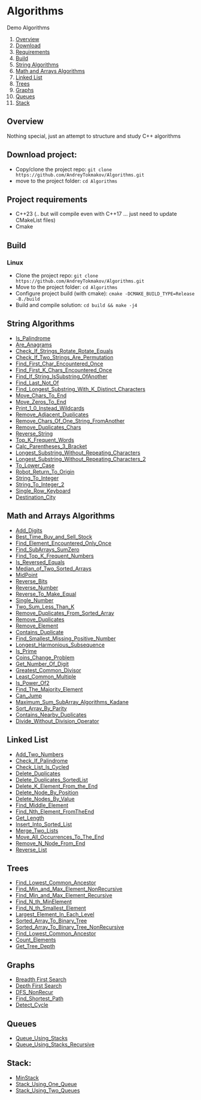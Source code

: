 # Algorithms
Demo Algorithms

1. [Overview](#Overview)
2. [Download](#Download)
3. [Requirements](#Requirements)
4. [Build](#Build)
5. [String Algorithms](#string_algorithms)
6. [Math and Arrays Algorithms](#math_arrays_algorithms)
7. [Linked List](#linked_list)
8. [Trees](#trees)
9. [Graphs](#graphs)
10. [Queues](#queues)
11. [Stack](#stack)

<a name="Overview"></a>
## Overview
Nothing special, just an attempt to structure and study C++ algorithms

<a name="Download"></a>
## Download project:
- Copy/clone the project repo: `git clone https://github.com/AndreyTokmakov/Algorithms.git`
- move to the project folder: `cd Algorithms`

<a name="Requirements"></a>
## Project requirements
- C++23 (.. but will compile even with C++17 ... just need to update CMakeList files)
- Cmake

<a name="Build"></a>
## Build
<a name="linux_build"></a>
### Linux
- Clone the project repo: `git clone https://github.com/AndreyTokmakov/Algorithms.git`
- Move to the project folder: `cd Algorithms`
- Configure project build (with cmake): `cmake -DCMAKE_BUILD_TYPE=Release -B./build`
- Build and compile solution: `cd build && make -j4`

<a id="string_algorithms"></a>
## String Algorithms
-  [Is_Palindrome](https://github.com/AndreyTokmakov/Algorithms/blob/bcb2d0be438634c1ccb0971cad4301397bded964/Strings/algorithms/Is_Palindrome.cpp#L20) <br/>
-  [Are_Anagrams](https://github.com/AndreyTokmakov/Algorithms/blob/d6d4dfc40ded255cb55ef8c019008e5f1063785c/Strings/algorithms/Are_Anagrams.cpp#L22)<br/>
-  [Check_If_Strings_Rotate_Rotate_Equals](https://github.com/AndreyTokmakov/Algorithms/blob/d6d4dfc40ded255cb55ef8c019008e5f1063785c/Strings/algorithms/Check_If_Strings_Rotate_Rotate_Equals.cpp#L21)<br/>
-  [Check_If_Two_Strings_Are_Permutation](https://github.com/AndreyTokmakov/Algorithms/blob/d6d4dfc40ded255cb55ef8c019008e5f1063785c/Strings/algorithms/Check_If_Two_Strings_Are_Permutation.cpp#L23 	)<br/>
-  [Find_First_Char_Encountered_Once](https://github.com/AndreyTokmakov/Algorithms/blob/d6d4dfc40ded255cb55ef8c019008e5f1063785c/Strings/algorithms/Find_First_Char_Encountered_Once.cpp#L20)<br/>
-  [Find_First_K_Chars_Encountered_Once](https://github.com/AndreyTokmakov/Algorithms/blob/d6d4dfc40ded255cb55ef8c019008e5f1063785c/Strings/algorithms/Find_First_K_Chars_Encountered_Once.cpp#L19)<br/>
-  [Find_If_String_IsSubstring_OfAnother](https://github.com/AndreyTokmakov/Algorithms/blob/d6d4dfc40ded255cb55ef8c019008e5f1063785c/Strings/algorithms/Find_If_String_IsSubstring_OfAnother.cpp#L22)<br/>
-  [Find_Last_Not_Of](https://github.com/AndreyTokmakov/Algorithms/blob/d6d4dfc40ded255cb55ef8c019008e5f1063785c/Strings/algorithms/Find_Last_Not_Of.cpp#L17)<br/>
-  [Find_Longest_Substring_With_K_Distinct_Characters](https://github.com/AndreyTokmakov/Algorithms/blob/d6d4dfc40ded255cb55ef8c019008e5f1063785c/Strings/algorithms/Find_Longest_Substring_With_K_Distinct_Characters.cpp#L22)<br/>
-  [Move_Chars_To_End](https://github.com/AndreyTokmakov/Algorithms/blob/d6d4dfc40ded255cb55ef8c019008e5f1063785c/Strings/algorithms/Move_Chars_To_End.cpp#L21)<br/>
-  [Move_Zeros_To_End](https://github.com/AndreyTokmakov/Algorithms/blob/d6d4dfc40ded255cb55ef8c019008e5f1063785c/Strings/algorithms/Move_Zeros_To_End.cpp#L21)<br/>
-  [Print_1_0_Instead_Wildcards](https://github.com/AndreyTokmakov/Algorithms/blob/d6d4dfc40ded255cb55ef8c019008e5f1063785c/Strings/algorithms/Print_1_0_Instead_Wildcards.cpp#L23)<br/>
-  [Remove_Adjacent_Duplicates](https://github.com/AndreyTokmakov/Algorithms/blob/d6d4dfc40ded255cb55ef8c019008e5f1063785c/Strings/algorithms/Remove_Adjacent_Duplicates.cpp#L30)<br/>
-  [Remove_Chars_Of_One_String_FromAnother](https://github.com/AndreyTokmakov/Algorithms/blob/d6d4dfc40ded255cb55ef8c019008e5f1063785c/Strings/algorithms/Remove_Chars_Of_One_String_FromAnother.cpp#L20)<br/>
-  [Remove_Duplicates_Chars](https://github.com/AndreyTokmakov/Algorithms/blob/d6d4dfc40ded255cb55ef8c019008e5f1063785c/Strings/algorithms/Remove_Duplicates_Chars.cpp#L20)<br/>
-  [Reverse_String](https://github.com/AndreyTokmakov/Algorithms/blob/d6d4dfc40ded255cb55ef8c019008e5f1063785c/Strings/algorithms/Reverse_String.cpp#L21)<br/>
-  [Top_K_Frequent_Words](https://github.com/AndreyTokmakov/Algorithms/blob/d6d4dfc40ded255cb55ef8c019008e5f1063785c/Strings/algorithms/Top_K_Frequent_Words.cpp#L20)<br/>
-  [Calc_Parentheses_3_Bracket](https://github.com/AndreyTokmakov/Algorithms/blob/d6d4dfc40ded255cb55ef8c019008e5f1063785c/Strings/algorithms/Calc_Parentheses_3_Bracket.cpp#L19)<br/>
-  [Longest_Substring_Without_Repeating_Characters](https://github.com/AndreyTokmakov/Algorithms/blob/5f523bcea1a49736dc1e04b086ad564a1fb82109/Strings/algorithms/Longest_Substring_Without_Repeating_Characters.cpp#L20)<br/>
-  [Longest_Substring_Without_Repeating_Characters_2](https://github.com/AndreyTokmakov/Algorithms/blob/5f523bcea1a49736dc1e04b086ad564a1fb82109/Strings/algorithms/Longest_Substring_Without_Repeating_Characters_2.cpp#L20)<br/>
-  [To_Lower_Case](https://github.com/AndreyTokmakov/Algorithms/blob/2feec239c1f3f8ca954d0ee2704188ecd201b571/Strings/algorithms/To_Lower_Case.cpp#L18)<br/>
-  [Robot_Return_To_Origin](https://github.com/AndreyTokmakov/Algorithms/blob/2feec239c1f3f8ca954d0ee2704188ecd201b571/Strings/algorithms/Robot_Return_To_Origin.cpp#L37)<br/>
-  [String_To_Integer](https://github.com/AndreyTokmakov/Algorithms/blob/2feec239c1f3f8ca954d0ee2704188ecd201b571/Strings/algorithms/String_To_Integer.cpp#L18)<br/>
-  [String_To_Integer_2](https://github.com/AndreyTokmakov/Algorithms/blob/2feec239c1f3f8ca954d0ee2704188ecd201b571/Strings/algorithms/String_To_Integer_2.cpp#L27)<br/>
-  [Single_Row_Keyboard](https://github.com/AndreyTokmakov/Algorithms/blob/2feec239c1f3f8ca954d0ee2704188ecd201b571/Strings/algorithms/Single_Row_Keyboard.cpp#L44)<br/>
-  [Destination_City](https://github.com/AndreyTokmakov/Algorithms/blob/2feec239c1f3f8ca954d0ee2704188ecd201b571/Strings/algorithms/Destination_City.cpp#L52)<br/>


<a id="math_arrays_algorithms"></a>
## Math and Arrays Algorithms
-  [Add_Digits](https://github.com/AndreyTokmakov/Algorithms/blob/5f523bcea1a49736dc1e04b086ad564a1fb82109/Arrays/algorithms/Add_Digits.cpp#L23) <br/>
-  [Best_Time_Buy_and_Sell_Stock](https://github.com/AndreyTokmakov/Algorithms/blob/5f523bcea1a49736dc1e04b086ad564a1fb82109/Arrays/algorithms/Best_Time_Buy_and_Sell_Stock.cpp#L30) <br/>
-  [Find_Element_Encountered_Only_Once](https://github.com/AndreyTokmakov/Algorithms/blob/5f523bcea1a49736dc1e04b086ad564a1fb82109/Arrays/algorithms/Find_Element_Encountered_Only_Once.cpp#L26) <br/>
-  [Find_SubArrays_SumZero](https://github.com/AndreyTokmakov/Algorithms/blob/5f523bcea1a49736dc1e04b086ad564a1fb82109/Arrays/algorithms/Find_SubArrays_SumZero.cpp#L15) <br/>
-  [Find_Top_K_Frequent_Numbers](https://github.com/AndreyTokmakov/Algorithms/blob/5f523bcea1a49736dc1e04b086ad564a1fb82109/Arrays/algorithms/Find_Top_K_Frequent_Numbers.cpp#L16) <br/>
-  [Is_Reversed_Equals](https://github.com/AndreyTokmakov/Algorithms/blob/5f523bcea1a49736dc1e04b086ad564a1fb82109/Arrays/algorithms/Is_Reversed_Equals.cpp#L15) <br/>
-  [Median_of_Two_Sorted_Arrays](https://github.com/AndreyTokmakov/Algorithms/blob/5f523bcea1a49736dc1e04b086ad564a1fb82109/Arrays/algorithms/Median_of_Two_Sorted_Arrays.cpp#L26) <br/>
-  [MidPoint](https://github.com/AndreyTokmakov/Algorithms/blob/5f523bcea1a49736dc1e04b086ad564a1fb82109/Arrays/algorithms/MidPoint.cpp#L16) <br/>
-  [Reverse_Bits](https://github.com/AndreyTokmakov/Algorithms/blob/5f523bcea1a49736dc1e04b086ad564a1fb82109/Arrays/algorithms/Reverse_Bits.cpp#L26) <br/>
-  [Reverse_Number](https://github.com/AndreyTokmakov/Algorithms/blob/5f523bcea1a49736dc1e04b086ad564a1fb82109/Arrays/algorithms/Reverse_Number.cpp#L25) <br/>
-  [Reverse_To_Make_Equal](https://github.com/AndreyTokmakov/Algorithms/blob/5f523bcea1a49736dc1e04b086ad564a1fb82109/Arrays/algorithms/Reverse_To_Make_Equal.cpp#L16) <br/>
-  [Single_Number](https://github.com/AndreyTokmakov/Algorithms/blob/5f523bcea1a49736dc1e04b086ad564a1fb82109/Arrays/algorithms/Single_Number.cpp#L29) <br/>
-  [Two_Sum_Less_Than_K](https://github.com/AndreyTokmakov/Algorithms/blob/5f523bcea1a49736dc1e04b086ad564a1fb82109/Arrays/algorithms/Two_Sum_Less_Than_K.cpp#L23) <br/>
-  [Remove_Duplicates_From_Sorted_Array](https://github.com/AndreyTokmakov/Algorithms/blob/6df0032f61d3cca0c0c9ed8eb4aa1a6ca2747eb8/Arrays/algorithms/Remove_Duplicates_From_Sorted_Array.cpp#L28)<br/>
-  [Remove_Duplicates](https://github.com/AndreyTokmakov/Algorithms/blob/6df0032f61d3cca0c0c9ed8eb4aa1a6ca2747eb8/Arrays/algorithms/Remove_Duplicates.cpp#L18)<br/>
-  [Remove_Element](https://github.com/AndreyTokmakov/Algorithms/blob/6df0032f61d3cca0c0c9ed8eb4aa1a6ca2747eb8/Arrays/algorithms/Remove_Element.cpp#L19)<br/>
-  [Contains_Duplicate](https://github.com/AndreyTokmakov/Algorithms/blob/6df0032f61d3cca0c0c9ed8eb4aa1a6ca2747eb8/Arrays/algorithms/Contains_Duplicate.cpp#L18)<br/>
-  [Find_Smallest_Missing_Positive_Number](https://github.com/AndreyTokmakov/Algorithms/blob/6df0032f61d3cca0c0c9ed8eb4aa1a6ca2747eb8/Arrays/algorithms/Find_Smallest_Missing_Positive_Number.cpp#L17)<br/>
-  [Longest_Harmonious_Subsequence](https://github.com/AndreyTokmakov/Algorithms/blob/8f8f2ff22cf57719ab5af2c65ccdcb2ab090979e/Arrays/algorithms/Longest_Harmonious_Subsequence.cpp#L25)<br/>
-  [Is_Prime](https://github.com/AndreyTokmakov/Algorithms/blob/8f8f2ff22cf57719ab5af2c65ccdcb2ab090979e/Arrays/algorithms/Is_Prime.cpp#L18)<br/>
-  [Coins_Change_Problem](https://github.com/AndreyTokmakov/Algorithms/blob/8f8f2ff22cf57719ab5af2c65ccdcb2ab090979e/Arrays/algorithms/Coins_Change_Problem.cpp#L19)<br/>
-  [Get_Number_Of_Digit](https://github.com/AndreyTokmakov/Algorithms/blob/8f8f2ff22cf57719ab5af2c65ccdcb2ab090979e/Arrays/algorithms/Get_Number_Of_Digit.cpp#L18)<br/>
-  [Greatest_Common_Divisor](https://github.com/AndreyTokmakov/Algorithms/blob/8f8f2ff22cf57719ab5af2c65ccdcb2ab090979e/Arrays/algorithms/Greatest_Common_Divisor.cpp#L27)<br/>
-  [Least_Common_Multiple](https://github.com/AndreyTokmakov/Algorithms/blob/8f8f2ff22cf57719ab5af2c65ccdcb2ab090979e/Arrays/algorithms/Least_Common_Multiple.cpp#L18)<br/>
-  [Is_Power_Of2](https://github.com/AndreyTokmakov/Algorithms/blob/8f8f2ff22cf57719ab5af2c65ccdcb2ab090979e/Arrays/algorithms/Is_Power_Of2.cpp#L18)<br/>
-  [Find_The_Majority_Element](https://github.com/AndreyTokmakov/Algorithms/blob/69603dd9203873533bd66491f1936d57da357bd3/Arrays/algorithms/Find_The_Majority_Element.cpp#L27)<br/>
-  [Can_Jump](https://github.com/AndreyTokmakov/Algorithms/blob/69603dd9203873533bd66491f1936d57da357bd3/Arrays/algorithms/Can_Jump.cpp#L25)<br/>
-  [Maximum_Sum_SubArray_Algorithms_Kadane](https://github.com/AndreyTokmakov/Algorithms/blob/69603dd9203873533bd66491f1936d57da357bd3/Arrays/algorithms/Maximum_Sum_SubArray_Algorithms_Kadane.cpp#L18)<br/>
-  [Sort_Array_By_Parity](https://github.com/AndreyTokmakov/Algorithms/blob/69603dd9203873533bd66491f1936d57da357bd3/Arrays/algorithms/Sort_Array_By_Parity.cpp#L24)<br/>
-  [Contains_Nearby_Duplicates](https://github.com/AndreyTokmakov/Algorithms/blob/9e71d8a6e1a3d994c913d668ba4462c45358e71b/Arrays/algorithms/Contains_Nearby_Duplicates.cpp#L27)<br/>
-  [Divide_Without_Division_Operator](https://github.com/AndreyTokmakov/Algorithms/blob/d8c4cc25914e549bf86bbe43241d2831b00e8286/Arrays/algorithms/Divide_Without_Division_Operator.cpp#L18)<br/>

<a id="linked_list"></a>
## Linked List
-  [Add_Two_Numbers](https://github.com/AndreyTokmakov/Algorithms/blob/102d26b9776287516bc34c0e73da4d3fa11f3e21/LinkedList/algorithms/Add_Two_Numbers.cpp#L27)<br/>
-  [Check_If_Palindrome](https://github.com/AndreyTokmakov/Algorithms/blob/102d26b9776287516bc34c0e73da4d3fa11f3e21/LinkedList/algorithms/Check_If_Palindrome.cpp#L20)<br/>
-  [Check_List_Is_Cycled](https://github.com/AndreyTokmakov/Algorithms/blob/102d26b9776287516bc34c0e73da4d3fa11f3e21/LinkedList/algorithms/Check_List_Is_Cycled.cpp#L20)<br/>
-  [Delete_Duplicates](https://github.com/AndreyTokmakov/Algorithms/blob/102d26b9776287516bc34c0e73da4d3fa11f3e21/LinkedList/algorithms/Delete_Duplicates.cpp#L20)<br/>
-  [Delete_Duplicates_SortedList](https://github.com/AndreyTokmakov/Algorithms/blob/102d26b9776287516bc34c0e73da4d3fa11f3e21/LinkedList/algorithms/Delete_Duplicates_SortedList.cpp#L18)<br/>
-  [Delete_K_Element_From_the_End](https://github.com/AndreyTokmakov/Algorithms/blob/102d26b9776287516bc34c0e73da4d3fa11f3e21/LinkedList/algorithms/Delete_K_Element_From_the_End.cpp#L18)<br/>
-  [Delete_Node_By_Position](https://github.com/AndreyTokmakov/Algorithms/blob/102d26b9776287516bc34c0e73da4d3fa11f3e21/LinkedList/algorithms/Delete_Node_By_Position.cpp#L19C25-L19C26)<br/>
-  [Delete_Nodes_By_Value](https://github.com/AndreyTokmakov/Algorithms/blob/102d26b9776287516bc34c0e73da4d3fa11f3e21/LinkedList/algorithms/Delete_Nodes_By_Value.cpp#L18)<br/>
-  [Find_Middle_Element](https://github.com/AndreyTokmakov/Algorithms/blob/102d26b9776287516bc34c0e73da4d3fa11f3e21/LinkedList/algorithms/Find_Middle_Element.cpp#L17)<br/>
-  [Find_Nth_Element_FromTheEnd](https://github.com/AndreyTokmakov/Algorithms/blob/102d26b9776287516bc34c0e73da4d3fa11f3e21/LinkedList/algorithms/Find_Nth_Element_FromTheEnd.cpp#L20)<br/>
-  [Get_Length](https://github.com/AndreyTokmakov/Algorithms/blob/102d26b9776287516bc34c0e73da4d3fa11f3e21/LinkedList/algorithms/Get_Length.cpp#L18)<br/>
-  [Insert_Into_Sorted_List](https://github.com/AndreyTokmakov/Algorithms/blob/102d26b9776287516bc34c0e73da4d3fa11f3e21/LinkedList/algorithms/Insert_Into_Sorted_List.cpp#L18)<br/>
-  [Merge_Two_Lists](https://github.com/AndreyTokmakov/Algorithms/blob/102d26b9776287516bc34c0e73da4d3fa11f3e21/LinkedList/algorithms/Merge_Two_Lists.cpp#L19)<br/>
-  [Move_All_Occurrences_To_The_End](https://github.com/AndreyTokmakov/Algorithms/blob/102d26b9776287516bc34c0e73da4d3fa11f3e21/LinkedList/algorithms/Move_All_Occurrences_To_The_End.cpp#L19)<br/>
-  [Remove_N_Node_From_End](https://github.com/AndreyTokmakov/Algorithms/blob/102d26b9776287516bc34c0e73da4d3fa11f3e21/LinkedList/algorithms/Remove_N_Node_From_End.cpp#L18)<br/>
-  [Reverse_List](https://github.com/AndreyTokmakov/Algorithms/blob/102d26b9776287516bc34c0e73da4d3fa11f3e21/LinkedList/algorithms/Reverse_List.cpp#L18)<br/>

<a id="trees"></a>
## Trees
-  [Find_Lowest_Common_Ancestor](https://github.com/AndreyTokmakov/Algorithms/blob/6df0032f61d3cca0c0c9ed8eb4aa1a6ca2747eb8/Trees/algorithms/Find_Lowest_Common_Ancestor.cpp#L17)<br/>
-  [Find_Min_and_Max_Element_NonRecursive](https://github.com/AndreyTokmakov/Algorithms/blob/6df0032f61d3cca0c0c9ed8eb4aa1a6ca2747eb8/Trees/algorithms/Find_Min_and_Max_Element_NonRecursive.cpp#L18)<br/>
-  [Find_Min_and_Max_Element_Recursive](https://github.com/AndreyTokmakov/Algorithms/blob/6df0032f61d3cca0c0c9ed8eb4aa1a6ca2747eb8/Trees/algorithms/Find_Min_and_Max_Element_Recursive.cpp#L18)<br/>
-  [Find_N_th_MinElement](https://github.com/AndreyTokmakov/Algorithms/blob/6df0032f61d3cca0c0c9ed8eb4aa1a6ca2747eb8/Trees/algorithms/Find_N_th_MinElement.cpp#L17)<br/>
-  [Find_N_th_Smallest_Element](https://github.com/AndreyTokmakov/Algorithms/blob/6df0032f61d3cca0c0c9ed8eb4aa1a6ca2747eb8/Trees/algorithms/Find_N_th_Smallest_Element.cpp#L18)<br/>
-  [Largest_Element_In_Each_Level](https://github.com/AndreyTokmakov/Algorithms/blob/6df0032f61d3cca0c0c9ed8eb4aa1a6ca2747eb8/Trees/algorithms/Largest_Element_In_Each_Level.cpp#L18)<br/>
-  [Sorted_Array_To_Binary_Tree](https://github.com/AndreyTokmakov/Algorithms/blob/6df0032f61d3cca0c0c9ed8eb4aa1a6ca2747eb8/Trees/algorithms/Sorted_Array_To_Binary_Tree.cpp#L18)<br/>
-  [Sorted_Array_To_Binary_Tree_NonRecursive](https://github.com/AndreyTokmakov/Algorithms/blob/6df0032f61d3cca0c0c9ed8eb4aa1a6ca2747eb8/Trees/algorithms/Sorted_Array_To_Binary_Tree_NonRecursive.cpp#L17)<br/>
-  [Find_Lowest_Common_Ancestor](https://github.com/AndreyTokmakov/Algorithms/blob/8f8f2ff22cf57719ab5af2c65ccdcb2ab090979e/Trees/algorithms/Find_Lowest_Common_Ancestor.cpp#L17)<br/>
-  [Count_Elements](https://github.com/AndreyTokmakov/Algorithms/blob/8f8f2ff22cf57719ab5af2c65ccdcb2ab090979e/Trees/algorithms/Count_Elements.cpp#L22)<br/>
-  [Get_Tree_Depth](https://github.com/AndreyTokmakov/Algorithms/blob/8f8f2ff22cf57719ab5af2c65ccdcb2ab090979e/Trees/algorithms/Get_Tree_Depth.cpp#L23)<br/>

<a id="graphs"></a>
## Graphs
-  [Breadth First Search](https://github.com/AndreyTokmakov/Algorithms/blob/f8facd684676b94336d8a66e406479b0436a6ac4/Graphs/algorithms/BFS.cpp#L55)<br/>
-  [Depth First Search](https://github.com/AndreyTokmakov/Algorithms/blob/f8facd684676b94336d8a66e406479b0436a6ac4/Graphs/algorithms/DFS.cpp#L105)<br/>
-  [DFS_NonRecur](https://github.com/AndreyTokmakov/Algorithms/blob/f8facd684676b94336d8a66e406479b0436a6ac4/Graphs/algorithms/DFS_NonRecur.cpp#L83)<br/>
-  [Find_Shortest_Path](https://github.com/AndreyTokmakov/Algorithms/blob/f8facd684676b94336d8a66e406479b0436a6ac4/Graphs/algorithms/Find_Shortest_Path.cpp#L63)<br/>
-  [Detect_Cycle](https://github.com/AndreyTokmakov/Algorithms/blob/f8facd684676b94336d8a66e406479b0436a6ac4/Graphs/algorithms/Detect_Cycle.cpp#L52)<br/>

<a id="queues"></a>
## Queues
-  [Queue_Using_Stacks](https://github.com/AndreyTokmakov/Algorithms/blob/8129a6762c48c3cb28b8b032b977c66ef1e5e141/Queues/algorithms/Queue_Using_Stacks.cpp#L19)<br/>
-  [Queue_Using_Stacks_Recursive](https://github.com/AndreyTokmakov/Algorithms/blob/8129a6762c48c3cb28b8b032b977c66ef1e5e141/Queues/algorithms/Queue_Using_Stacks_Recursive.cpp#L18)<br/>

<a id="stack"></a>
## Stack:
-  [MinStack](https://github.com/AndreyTokmakov/Algorithms/blob/1828fbee3016300002c24cafc209220f11dc0766/Stack/algorithms/MinStack.cpp#L20)<br/>
-  [Stack_Using_One_Queue](https://github.com/AndreyTokmakov/Algorithms/blob/1828fbee3016300002c24cafc209220f11dc0766/Stack/algorithms/Stack_Using_One_Queue.cpp#L20)<br/>
-  [Stack_Using_Two_Queues](https://github.com/AndreyTokmakov/Algorithms/blob/1828fbee3016300002c24cafc209220f11dc0766/Stack/algorithms/Stack_Using_Two_Queues.cpp#L19)<br/>
